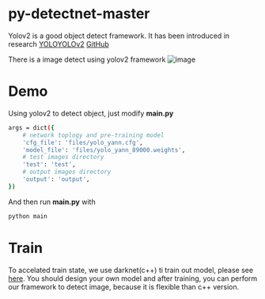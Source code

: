 # py-detectnet-master

Yolov2 is a good object detect framework. It has been introduced in research [YOLO](https://pjreddie.com/media/files/papers/yolo.pdf)[YOLOv2](https://arxiv.org/abs/1612.08242) [GitHub](https://github.com/thtrieu/darkflow)

There is a image detect using yolov2 framework
![image](https://github.com/YannZyl/py-detectnet-master/blob/master/output/2008_004040.jpg '2008_004040.jpg')

# Demo

Using yolov2 to detect object, just modify **main.py**
```bash
args = dict({
    # network toplogy and pre-training model
    'cfg_file': 'files/yolo_yann.cfg',
    'model_file': 'files/yolo_yann_89000.weights',
    # test images directory
    'test': 'test',
    # output images directory
    'output': 'output',
})
```

And then run **main.py** with
```bash
python main
```

# Train

To accelated train state, we use darknet(c++) ti train out model, please see [here](https://pjreddie.com/darknet/). You should design your own model and after training, you can perform our framework to detect image, because it is flexible than c++ version. 



